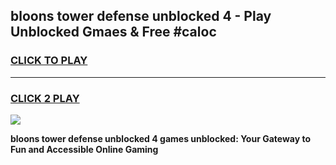 
## bloons tower defense unblocked 4 - Play Unblocked Gmaes & Free #caloc
<h3>
<a href="https://news.freeplayer.one?title=bloons_tower_defense_unblocked_4&ref=03M">CLICK TO PLAY</a></h3>
<hr>

<h3>
<a href="https://news.freeplayer.one?title=bloons_tower_defense_unblocked_4&ref=03M">CLICK 2 PLAY</a>
  
</h3>

<a href="https://news.freeplayer.one?title=bloons_tower_defense_unblocked_4&ref=03M"><img src="https://clearcache.store/games.png"></a>


**bloons tower defense unblocked 4 games unblocked: Your Gateway to Fun and Accessible Online Gaming**
